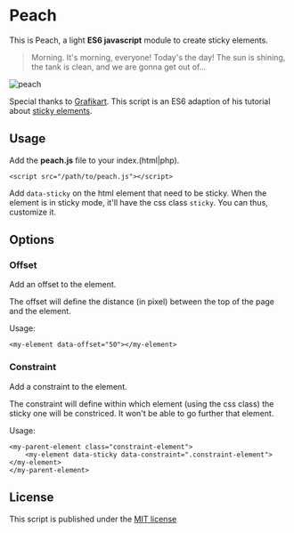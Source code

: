 # Peach

This is Peach, a light **ES6 javascript** module to create sticky elements.

> Morning. It's morning, everyone! Today's the day! The sun is shining, the tank is clean, and we are gonna get out of... 

![peach](https://media.giphy.com/media/ulSIu5DqlV51C/giphy.gif)

Special thanks to [Grafikart](https://github.com/grafikart). This script is an ES6 adaption of his tutorial about [sticky elements](https://www.grafikart.fr/formations/debuter-javascript/menu-collant).

## Usage

Add the **peach.js** file to your index.(html|php).
```
<script src="/path/to/peach.js"></script>
```

Add `data-sticky` on the html element that need to be sticky. When the element is in sticky mode, it'll have the css class `sticky`.
You can thus, customize it.


## Options

### Offset
Add an offset to the element.

The offset will define the distance (in pixel) between the top of the page and the element.

Usage:
```
<my-element data-offset="50"></my-element>
```

### Constraint
Add a constraint to the element.

The constraint will define within which element (using the css class) the sticky one will be constriced. It won't be able to go further that element.

Usage:
```
<my-parent-element class="constraint-element">
	<my-element data-sticky data-constraint=".constraint-element"></my-element>
</my-parent-element>
```

## License
This script is published under the [MIT license](./LICENSE)
